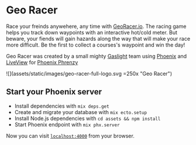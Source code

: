 # Geo Racer 

Race your freinds anywehere, any time with [GeoRacer.io](https://georacer.io/). The racing game helps you track down waypoints with an interactive hot/cold meter. But beware, your fiends will gain hazards along the way that will make your race more difficult. Be the first to collect a courses's waypoint and win the day!

Geo Racer was created by a small mighty [Gaslight](https://teamgaslight.com/) team using [Phoenix](https://phoenixframework.org/) and [LiveView](https://github.com/phoenixframework/phoenix_live_view) for [Phoenix Phrenzy](https://phoenixphrenzy.com)

![](assets/static/images/geo-racer-full-logo.svg =250x "Geo Racer")

## Start your Phoenix server

  * Install dependencies with `mix deps.get`
  * Create and migrate your database with `mix ecto.setup`
  * Install Node.js dependencies with `cd assets && npm install`
  * Start Phoenix endpoint with `mix phx.server`

Now you can visit [`localhost:4000`](http://localhost:4000) from your browser.
